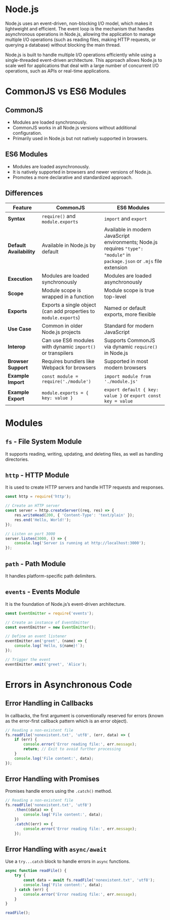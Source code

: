 # Node.js

Node.js uses an event-driven, non-blocking I/O model, which makes it lightweight and efficient. The event loop is the mechanism that handles asynchronous operations in Node.js, allowing the application to manage multiple I/O operations (such as reading files, making HTTP requests, or querying a database) without blocking the main thread.

Node.js is built to handle multiple I/O operations efficiently while using a single-threaded event-driven architecture. This approach allows Node.js to scale well for applications that deal with a large number of concurrent I/O operations, such as APIs or real-time applications.

# CommonJS vs ES6 Modules

## CommonJS

- Modules are loaded synchronously.
- CommonJS works in all Node.js versions without additional configuration.
- Primarily used in Node.js but not natively supported in browsers.

## ES6 Modules

- Modules are loaded asynchronously.
- It is natively supported in browsers and newer versions of Node.js.
- Promotes a more declarative and standardized approach.

## Differences

| Feature                  | CommonJS                                                         | ES6 Modules                                                                                                                 |
| ------------------------ | ---------------------------------------------------------------- | --------------------------------------------------------------------------------------------------------------------------- |
| **Syntax**               | `require()` and `module.exports`                                 | `import` and `export`                                                                                                       |
| **Default Availability** | Available in Node.js by default                                  | Available in modern JavaScript environments; Node.js requires `"type": "module"` in `package.json` or `.mjs` file extension |
| **Execution**            | Modules are loaded synchronously                                 | Modules are loaded asynchronously                                                                                           |
| **Scope**                | Module scope is wrapped in a function                            | Module scope is true top-level                                                                                              |
| **Exports**              | Exports a single object (can add properties to `module.exports`) | Named or default exports, more flexible                                                                                     |
| **Use Case**             | Common in older Node.js projects                                 | Standard for modern JavaScript                                                                                              |
| **Interop**              | Can use ES6 modules with dynamic `import()` or transpilers       | Supports CommonJS via dynamic `require()` in Node.js                                                                        |
| **Browser Support**      | Requires bundlers like Webpack for browsers                      | Supported in most modern browsers                                                                                           |
| **Example Import**       | `const module = require('./module')`                             | `import module from './module.js'`                                                                                          |
| **Example Export**       | `module.exports = { key: value }`                                | `export default { key: value }` or `export const key = value`                                                               |
# Modules
## `fs` - File System Module
It supports reading, writing, updating, and deleting files, as well as handling directories.
## `http` - HTTP Module
It is used to create HTTP servers and handle HTTP requests and responses.
```js
const http = require('http');

// Create an HTTP server
const server = http.createServer((req, res) => {
    res.writeHead(200, { 'Content-Type': 'text/plain' });
    res.end('Hello, World!');
});

// Listen on port 3000
server.listen(3000, () => {
    console.log('Server is running at http://localhost:3000');
});
```
## `path` - Path Module
It handles platform-specific path delimiters.
## `events` - Events Module
It is the foundation of Node.js’s event-driven architecture.
```js
const EventEmitter = require('events');

// Create an instance of EventEmitter
const eventEmitter = new EventEmitter();

// Define an event listener
eventEmitter.on('greet', (name) => {
    console.log(`Hello, ${name}!`);
});

// Trigger the event
eventEmitter.emit('greet', 'Alice');
```
# Errors in Asynchronous Code
## Error Handling in Callbacks
In callbacks, the first argument is conventionally reserved for errors (known as the error-first callback pattern which is an error object).
```js
// Reading a non-existent file
fs.readFile('nonexistent.txt', 'utf8', (err, data) => {
    if (err) {
        console.error('Error reading file:', err.message);
        return; // Exit to avoid further processing
    }
    console.log('File content:', data);
});
```
## Error Handling with Promises
Promises handle errors using the `.catch()` method.
```js
// Reading a non-existent file
fs.readFile('nonexistent.txt', 'utf8')
    .then((data) => {
        console.log('File content:', data);
    })
    .catch((err) => {
        console.error('Error reading file:', err.message);
    });
```
## Error Handling with `async/await`
Use a `try...catch` block to handle errors in `async` functions.
```js
async function readFile() {
    try {
        const data = await fs.readFile('nonexistent.txt', 'utf8');
        console.log('File content:', data);
    } catch (err) {
        console.error('Error reading file:', err.message);
    }
}

readFile();
```